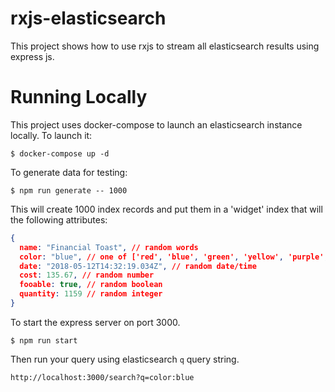 # rxjs-elasticsearch

This project shows how to use rxjs to stream all elasticsearch results using express js.

# Running Locally

This project uses docker-compose to launch an elasticsearch instance locally.  To launch it:

```
$ docker-compose up -d
```

To generate data for testing: 

```
$ npm run generate -- 1000
```
This will create 1000 index records and put them in a 'widget' index that will the following attributes:
```json
{
  name: "Financial Toast", // random words
  color: "blue", // one of ['red', 'blue', 'green', 'yellow', 'purple', 'orange', 'brown', 'black']
  date: "2018-05-12T14:32:19.034Z", // random date/time
  cost: 135.67, // random number
  fooable: true, // random boolean
  quantity: 1159 // random integer
}
```

To start the express server on port 3000.

```
$ npm run start
```

Then run your query using elasticsearch `q` query string.

`http://localhost:3000/search?q=color:blue`